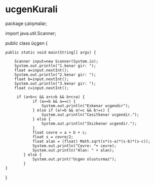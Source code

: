 # ucgenKurali
package çalışmalar;

import java.util.Scanner;

public class üçgen {

	public static void main(String[] args) {
		
		Scanner input=new Scanner(System.in);
		System.out.println("1.kenar gir: ");
		float a=input.nextInt();
		System.out.println("2.kenar gir: ");
		float b=input.nextInt();
		System.out.println("3.kenar gir: ");
		float c=input.nextInt();
		
		 if (a+b>c && a+c>b && b+c>a) {
	            if (a==b && a==c) {
	                System.out.println("Eskenar ucgendir");
	            } else if (a!=b && a!=c && b!=c) {
	                System.out.println("Cesitkenar ucgendir.");
	            } else {
	                System.out.println("Ikizkenar ucgendir.");
	            }
	            float cevre = a + b + c;
	            float s = cevre/2;
	            float alan = (float) Math.sqrt(s*(s-a)*(s-b)*(s-c));
	            System.out.println("Cevre: "+ cevre);
	            System.out.println("Alan: " + alan);
	        } else {
	            System.out.print("Ucgen olusturmaz");
	        }
	}

}
